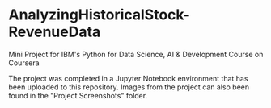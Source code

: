 # AnalyzingHistoricalStock-RevenueData

Mini Project for IBM's Python for Data Science, AI & Development Course on Coursera

The project was completed in a Jupyter Notebook environment that has been uploaded to this repository. Images from the project can also been found in the "Project Screenshots" folder.
